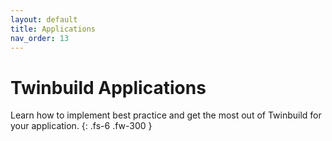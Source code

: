 ```yaml
---
layout: default
title: Applications
nav_order: 13
---
```


# Twinbuild Applications

Learn how to implement best practice and get the most out of Twinbuild for your application.
{: .fs-6 .fw-300 }
